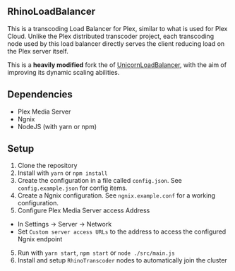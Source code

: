 ## RhinoLoadBalancer

This is a transcoding Load Balancer for Plex, similar to what is used for Plex Cloud. Unlike the Plex distributed transcoder project, each transcoding node used by this load balancer directly serves the client reducing load on the Plex server itself.

This is a __heavily modified__ fork the of [UnicornLoadBalancer](https://github.com/UnicornTranscoder/UnicornLoadBalancer), with the aim of improving its dynamic scaling abilities.

## Dependencies

* Plex Media Server
* Ngnix
* NodeJS (with yarn or npm)

## Setup

1. Clone the repository
2. Install with `yarn` or `npm install`
3. Create the configuration in a file called `config.json`. See `config.example.json` for config items.
4. Create a Ngnix configuration. See `ngnix.example.conf` for a working configuration.
5. Configure Plex Media Server access Address
  * In Settings -> Server -> Network
  * Set `Custom server access URLs` to the address to access the configured Ngnix endpoint
5. Run with `yarn start`, `npm start` or `node ./src/main.js`
6. Install and setup `RhinoTranscoder` nodes to automatically join the cluster